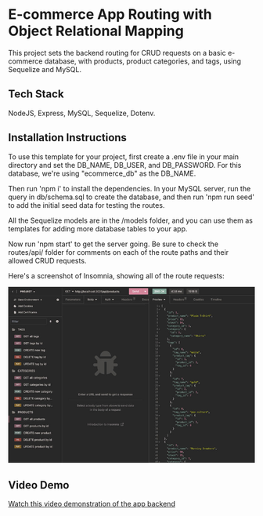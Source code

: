 # E-commerce App Routing with Object Relational Mapping

This project sets the backend routing for CRUD requests on a basic e-commerce database, with products, product categories, and tags, using Sequelize and MySQL.

## Tech Stack

NodeJS, Express, MySQL, Sequelize, Dotenv.

## Installation Instructions

To use this template for your project, first create a .env file in your main directory and set the DB_NAME, DB_USER, and DB_PASSWORD. For this database, we're using "ecommerce_db" as the DB_NAME.

Then run 'npm i' to install the dependencies. In your MySQL server, run the query in db/schema.sql to create the database, and then run 'npm run seed' to add the initial seed data for testing the routes.

All the Sequelize models are in the /models folder, and you can use them as templates for adding more database tables to your app.

Now run 'npm start' to get the server going. Be sure to check the routes/api/ folder for comments on each of the route paths and their allowed CRUD requests.

Here's a screenshot of Insomnia, showing all of the route requests:

![Insomnia screenshot of route requests](./route-requests-screenshot.jpg)

## Video Demo

[Watch this video demonstration of the app backend](https://youtu.be/7oZz-Emxls4)
